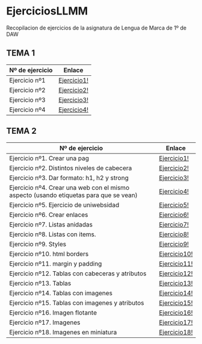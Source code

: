 # EjerciciosLLMM
Recopilacion de ejercicios de la asignatura de Lengua de Marca de 1º de DAW


## TEMA 1 

Nº de ejercicio | Enlace
------------ | -------------
Ejercicio nº1  |  [Ejercicio1!](TEMA1/Ejercicio1.html )
Ejercicio nº2  |  [Ejercicio2!](TEMA1/Actividad_1_2)
Ejercicio nº3  |  [Ejercicio3!](TEMA1/Actividad_1_3)
Ejercicio nº4  |  [Ejercicio4!](Trabajos/README)

## TEMA 2

Nº de ejercicio | Enlace
------------ | -------------
Ejercicio nº1. Crear una pag | [Ejercicio1!](TEMA2/T2_ActividadHTML_1.html)
Ejercicio nº2. Distintos niveles de cabecera | [Ejercicio2!](TEMA2/T2_ActividadHTML_2.html)
Ejercicio nº3. Dar formato: h1, h2 y strong| [Ejercicio3!](TEMA2/T2_ActividadHTML_3.html)
Ejercicio nº4. Crear una web con el mismo aspecto (usando etiquetas para que se vean) | [Ejercicio4!](TEMA2/T2_ActividadHTML_4.html)
Ejercicio nº5. Ejercicio de uniwebsidad| [Ejercicio5!](TEMA2/actividad5/portfolio/indice.html)
Ejercicio nº6. Crear enlaces| [Ejercicio6!](TEMA2/T2_ActividadHTML_6.html)
Ejercicio nº7. Listas anidadas | [Ejercicio7!](TEMA2/T2_ActividadHTML_7.html)
Ejercicio nº8. Listas con items. | [Ejercicio8!](TEMA2/T2_ActividadHTML_8.html)
Ejercicio nº9. Styles | [Ejercicio9!](TEMA2/T2_ActividadHTML_9.html)
Ejercicio nº10. html borders | [Ejercicio10!](TEMA2/T2_ActividadHTML_10.html)
Ejercicio nº11. margin y padding | [Ejercicio11!](TEMA2/T2_ActividadHTML_11.html)
Ejercicio nº12. Tablas con cabeceras y atributos | [Ejercicio12!](TEMA2/T2_ActividadHTML_12.html)
Ejercicio nº13. Tablas | [Ejercicio13!](TEMA2/T2_ActividadHTML_13.html)
Ejercicio nº14. Tablas con imagenes | [Ejercicio14!](TEMA2/T2_ActividadHTML_14.html)
Ejercicio nº15. Tablas con imagenes y atributos | [Ejercicio15!](TEMA2/T2_ActividadHTML_15.html)
Ejercicio nº16. Imagen flotante | [Ejercicio16!](TEMA2/T2_ActividadHTML_16.html)
Ejercicio nº17. Imagenes | [Ejercicio17!](TEMA2/T2_ActividadHTML_17.html)
Ejercicio nº18. Imagenes en miniatura | [Ejercicio18!](TEMA2/T2_ActividadHTML_18.html)


